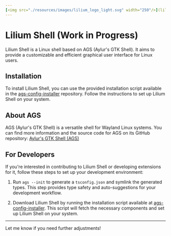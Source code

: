 ```yaml
---
[<img src="./resources/images/lilium_logo_light.svg" width="250"/>](lilium_logo_light.svg)
---
```


# Lilium Shell (Work in Progress)

Lilium Shell is a Linux shell based on AGS (Aylur's GTK Shell). It aims to provide a customizable and efficient graphical user interface for Linux users.

## Installation
To install Lilium Shell, you can use the provided installation script available in the [ags-config-installer](https://github.com/Lilium-Linux/ags-config-installer) repository. Follow the instructions to set up Lilium Shell on your system.

## About AGS
AGS (Aylur's GTK Shell) is a versatile shell for Wayland Linux systems. You can find more information and the source code for AGS on its GitHub repository: [Aylur's GTK Shell (AGS)](https://github.com/Aylur/ags)

## For Developers
If you're interested in contributing to Lilium Shell or developing extensions for it, follow these steps to set up your development environment:

1. Run `ags --init` to generate a `tsconfig.json` and symlink the generated types. This step provides type safety and auto-suggestions for your development workflow.
   
2. Download Lilium Shell by running the installation script available at [ags-config-installer](https://github.com/Lilium-Linux/ags-config-installer). This script will fetch the necessary components and set up Lilium Shell on your system.

---

Let me know if you need further adjustments!
